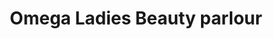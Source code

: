 ---
title: "Omega Ladies Beauty parlour"
url: /changanacherry/omega-ladies-beauty-parlour/
shop: Kosmetik
---